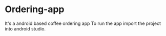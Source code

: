 # Ordering-app
It's a android based coffee ordering app
To run the app import the project into android studio.